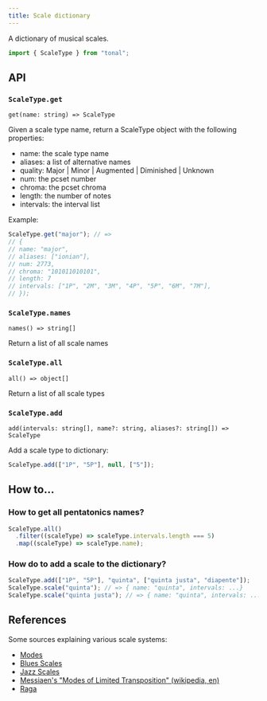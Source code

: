 ```yaml
---
title: Scale dictionary
---
```


A dictionary of musical scales.

```js
import { ScaleType } from "tonal";
```

## API

### `ScaleType.get`

`get(name: string) => ScaleType`

Given a scale type name, return a ScaleType object with the following properties:

- name: the scale type name
- aliases: a list of alternative names
- quality: Major | Minor | Augmented | Diminished | Unknown
- num: the pcset number
- chroma: the pcset chroma
- length: the number of notes
- intervals: the interval list

Example:

```js
ScaleType.get("major"); // =>
// {
// name: "major",
// aliases: ["ionian"],
// num: 2773,
// chroma: "101011010101",
// length: 7
// intervals: ["1P", "2M", "3M", "4P", "5P", "6M", "7M"],
// });
```

### `ScaleType.names`

`names() => string[]`

Return a list of all scale names

### `ScaleType.all`

`all() => object[]`

Return a list of all scale types

### `ScaleType.add`

`add(intervals: string[], name?: string, aliases?: string[]) => ScaleType`

Add a scale type to dictionary:

```js
ScaleType.add(["1P", "5P"], null, ["5"]);
```

## How to...

### How to get all pentatonics names?

```js
ScaleType.all()
  .filter((scaleType) => scaleType.intervals.length === 5)
  .map((scaleType) => scaleType.name);
```

### How do to add a scale to the dictionary?

```js
ScaleType.add(["1P", "5P"], "quinta", ["quinta justa", "diapente"]);
ScaleType.scale("quinta"); // => { name: "quinta", intervals: ...}
ScaleType.scale("quinta justa"); // => { name: "quinta", intervals: ... }
```

## References

Some sources explaining various scale systems:

- [Modes](<https://en.wikipedia.org/wiki/Mode_(music)>)
- [Blues Scales](https://en.wikipedia.org/wiki/Blues_scale)
- [Jazz Scales](https://en.wikipedia.org/wiki/Jazz_scale)
- [Messiaen's "Modes of Limited Transposition" (wikipedia, en)](https://en.wikipedia.org/wiki/Mode_of_limited_transposition)
- [Raga](https://de.wikipedia.org/wiki/Raga)
